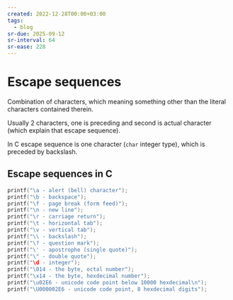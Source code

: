 ```yaml
---
created: 2022-12-28T00:00+03:00
tags:
  - blog
sr-due: 2025-09-12
sr-interval: 64
sr-ease: 228
---
```


# Escape sequences

Combination of characters, which meaning something other than the literal characters contained therein.

Usually 2 characters, one is preceding and second is actual character (which explain that escape sequence).

In C escape sequence is one character (`char` integer type), which is preceded by backslash.

## Escape sequences in C

```c
printf("\a - alert (bell) character");
printf("\b - backspace");
printf("\f - page break (form feed)");
printf("\n - new line");
printf("\r - carriage return");
printf("\t - horizontal tab");
printf("\v - vertical tab");
printf("\\ - backslash");
printf("\? - question mark");
printf("\' - apostrophe (single quote)");
printf("\" - double quote");
printf("\d - integer");
printf("\014 - the byte, octal number");
printf("\x14 - the byte, hexdecimal number");
printf("\u02E6 - unicode code point below 10000 hexdecimal\n");
printf("\U000002E6 - unicode code point, 8 hexdecimal digits");
```
